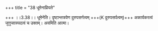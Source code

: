 +++
title = "38 धूमेनाव्रियते"

+++
।।3.38।। धूमेनेति। दृष्टान्तत्रयेण दुरुपसर्गत्वम् +++(K दुरुपसर्पत्वम्)+++ अकार्यकरत्वं जुगुप्सास्पदत्वं च उक्तम्। अयमिति आत्मा।
